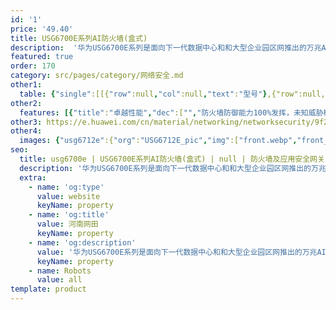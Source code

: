 ```yaml
---
id: '1'
price: '49.40'
title: USG6700E系列AI防火墙(盒式)
description:  '华为USG6700E系列是面向下一代数据中心和和大型企业园区网推出的万兆AI防火墙。在提供NGFW能力的基础上，联动其他安全设备，主动防御网络威胁，增强边界检测能力，有效防御高级威胁，同时解决性能下降问题。NP引擎提供快速转发能力，防火墙性能显著提升。'
featured: true
order: 170
category: src/pages/category/网络安全.md
other1: 
  table: {"single":[[{"row":null,"col":null,"text":"型号"},{"row":null,"col":null,"text":"USG6712E"},{"row":null,"col":null,"text":"USG6716E"}],[{"row":null,"col":null,"text":"固定接口"},{"row":null,"col":"2","text":"2 x 100G (QSFP28) + 2 x 40G (QSFP+) + 20 x 10GE (SFP+) + 2 x 10GE (SFP+) HA + 1 x USB3.0"}],[{"row":null,"col":null,"text":"产品形态"},{"row":null,"col":"2","text":"1U"}],[{"row":null,"col":null,"text":"本地存储"},{"row":null,"col":"2","text":"选配2.5英寸形态硬盘，支持 SSD 240GB/HDD 1TB"}],[{"row":null,"col":null,"text":"一体化防护"},{"row":null,"col":"2","text":"集传统防火墙、VPN、入侵防御、防病毒、数据防泄漏、带宽管理、Anti-DDoS、URL过滤、反垃圾邮件等多种功能于一身，全局配置视图和一体化策略管理"}],[{"row":null,"col":null,"text":"应用识别与管控"},{"row":null,"col":"2","text":"识别6000+应用，访问控制精度到应用功能，例如：区分微信的文字和语音。应用识别与入侵检测、防病毒、内容过滤相结合，提高检测性能和准确率。"}],[{"row":null,"col":null,"text":"带宽管理"},{"row":null,"col":"2","text":"在识别业务应用的基础上，可管理每用户/IP使用的带宽, 确保关键业务和关键用户的网络体验。管控方式包括：限制最大带宽或保障最小带宽、应用的策略路由、修改应用转发优先级等"}],[{"row":null,"col":null,"text":"入侵防御与Web防护"},{"row":null,"col":"2","text":"第一时间获取最新威胁信息，准确检测并防御针对漏洞的攻击。可防护各种针对web的攻击，包括SQL注入攻击和跨站脚本攻击等。"}],[{"row":null,"col":null,"text":"APT防御"},{"row":null,"col":"2","text":"与本地/云端沙箱联动，对恶意文件进行检测和阻断。\n支持流探针信息采集功能, 对流量信息进行全面的信息采集，并将采集的信息发送到网络安全智能系统(HiSec Insight)进行分析、评估、识别网络中的威胁和APT攻击。\n加密流量无需解密，联动HiSec Insight，实现对加密流量威胁检测。\n主动响应恶意扫描行为，并通过联动HiSec Insight进行行为分析，快速发现，记录恶意行为，实现对企业威胁的实时防护。\n"}],[{"row":null,"col":null,"text":"云管理模式"},{"row":null,"col":"2","text":"设备自行向云管理平台发起认证注册，实现即插即用，简化网络创建和开局\n远程业务配置管理、设备监控故障管理，实现海量设备的云端管理\n"}],[{"row":null,"col":null,"text":"云应用安全感知"},{"row":null,"col":"2","text":"可对企业云应用进行精细化和差异化的控制，满足企业对用户使用云应用的管控需求。"}]]}
other2:
  features: [{"title":"卓越性能","dec":["","防火墙防御能力100%发挥，未知威胁检测性能提升5倍",""]},{"title":"极简运维","dec":["","基于业务部署与变更策略，安全运维OPEX降低80%以上",""]},{"title":"智能防御","dec":["","网络边缘威胁实时处置，未知威胁检测准确率高达99%以上",""]}]
other3: https://e.huawei.com/cn/material/networking/networksecurity/9f290f63712a4a88aa9d9ebe64ee6df0
other4:
  images: {"usg6712e":{"org":"USG6712E_pic","img":["front.webp","front_left.webp","front_right.webp","front_top.webp","rear.webp","rear_top.webp"]}}
seo:
  title: usg6700e | USG6700E系列AI防火墙(盒式) | null | 防火墙及应用安全网关 | 网络安全 | 企业网络
  description: '华为USG6700E系列是面向下一代数据中心和和大型企业园区网推出的万兆AI防火墙。在提供NGFW能力的基础上，联动其他安全设备，主动防御网络威胁，增强边界检测能力，有效防御高级威胁，同时解决性能下降问题。NP引擎提供快速转发能力，防火墙性能显著提升。'
  extra:
    - name: 'og:type'
      value: website
      keyName: property
    - name: 'og:title'
      value: 河南网田
      keyName: property
    - name: 'og:description'
      value: '华为USG6700E系列是面向下一代数据中心和和大型企业园区网推出的万兆AI防火墙。在提供NGFW能力的基础上，联动其他安全设备，主动防御网络威胁，增强边界检测能力，有效防御高级威胁，同时解决性能下降问题。NP引擎提供快速转发能力，防火墙性能显著提升。'
      keyName: property
    - name: Robots
      value: all
template: product
---
```

